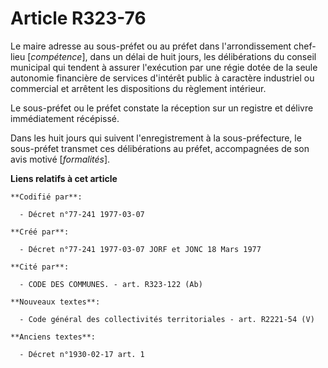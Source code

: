 # Article R323-76

Le maire adresse au sous-préfet ou au préfet dans l'arrondissement chef-lieu [*compétence*], dans un délai de huit jours, les
délibérations du conseil municipal qui tendent à assurer l'exécution par une régie dotée de la seule autonomie financière de
services d'intérêt public à caractère industriel ou commercial et arrêtent les dispositions du règlement intérieur.

Le sous-préfet ou le préfet constate la réception sur un registre et délivre immédiatement récépissé.

Dans les huit jours qui suivent l'enregistrement à la sous-préfecture, le sous-préfet transmet ces délibérations au préfet,
accompagnées de son avis motivé [*formalités*].

**Liens relatifs à cet article**

	**Codifié par**:

	  - Décret n°77-241 1977-03-07

	**Créé par**:

	  - Décret n°77-241 1977-03-07 JORF et JONC 18 Mars 1977

	**Cité par**:

	  - CODE DES COMMUNES. - art. R323-122 (Ab)

	**Nouveaux textes**:

	  - Code général des collectivités territoriales - art. R2221-54 (V)

	**Anciens textes**:

	  - Décret n°1930-02-17 art. 1
